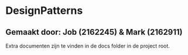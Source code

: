 # DesignPatterns

## Gemaakt door: Job (2162245) & Mark (2162911)

Extra documenten zijn te vinden in de docs folder in de project root.
